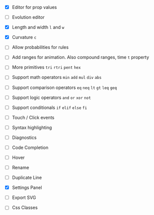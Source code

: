 - [x] Editor for prop values
- [ ] Evolution editor
- [x] Length and width `l` and `w`
- [x] Curvature `c`
- [ ] Allow probabilities for rules 
- [ ] Add ranges for animation. Also compound ranges, time `t` property
- [ ] More primitives `tri` `rtri` `pent` `hex`
- [ ] Support math operators `min` `add` `mul` `div` `abs`
- [ ] Support comparison operators `eq` `neq` `lt` `gt` `leq` `geq`
- [ ] Support logic operators `and` `or` `xor` `not`
- [ ] Support conditionals `if` `elif`  `else` `fi`

- [ ] Touch / Click events

- [ ] Syntax highlighting
- [ ] Diagnostics
- [ ] Code Completion
- [ ] Hover
- [ ] Rename
- [ ] Duplicate Line

- [x] Settings Panel
- [ ] Export SVG
- [ ] Css Classes